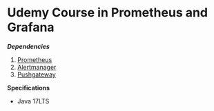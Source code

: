 # Udemy Course in Prometheus and Grafana

**_Dependencies_**

1. [Prometheus](https://github.com/prometheus/prometheus/releases/download/v2.36.2/prometheus-2.36.2.windows-amd64.zip)
2. [Alertmanager](https://github.com/prometheus/alertmanager/releases/download/v0.24.0/alertmanager-0.24.0.windows-amd64.zip)
3. [Pushgateway](https://github.com/prometheus/pushgateway/releases/download/v1.4.3/pushgateway-1.4.3.windows-amd64.zip)

**Specifications**

* Java 17LTS
